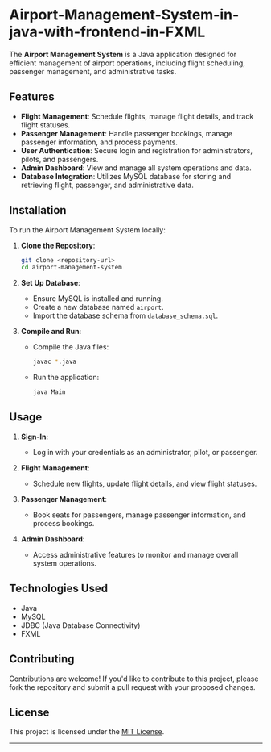 # Airport-Management-System-in-java-with-frontend-in-FXML

The **Airport Management System** is a Java application designed for efficient management of airport operations, including flight scheduling, passenger management, and administrative tasks.

## Features

- **Flight Management**: Schedule flights, manage flight details, and track flight statuses.
- **Passenger Management**: Handle passenger bookings, manage passenger information, and process payments.
- **User Authentication**: Secure login and registration for administrators, pilots, and passengers.
- **Admin Dashboard**: View and manage all system operations and data.
- **Database Integration**: Utilizes MySQL database for storing and retrieving flight, passenger, and administrative data.

## Installation

To run the Airport Management System locally:

1. **Clone the Repository**:
   ```bash
   git clone <repository-url>
   cd airport-management-system
   ```

2. **Set Up Database**:
   - Ensure MySQL is installed and running.
   - Create a new database named `airport`.
   - Import the database schema from `database_schema.sql`.

3. **Compile and Run**:
   - Compile the Java files:
     ```bash
     javac *.java
     ```
   - Run the application:
     ```bash
     java Main
     ```

## Usage

1. **Sign-In**:
   - Log in with your credentials as an administrator, pilot, or passenger.

2. **Flight Management**:
   - Schedule new flights, update flight details, and view flight statuses.

3. **Passenger Management**:
   - Book seats for passengers, manage passenger information, and process bookings.

4. **Admin Dashboard**:
   - Access administrative features to monitor and manage overall system operations.

## Technologies Used

- Java
- MySQL
- JDBC (Java Database Connectivity)
- FXML

## Contributing

Contributions are welcome! If you'd like to contribute to this project, please fork the repository and submit a pull request with your proposed changes.

## License

This project is licensed under the [MIT License](LICENSE).

---
